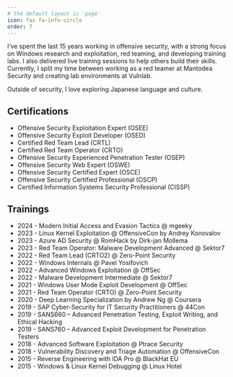 ```yaml
---
# the default layout is 'page'
icon: fas fa-info-circle
order: 7
---
```


I’ve spent the last 15 years working in offensive security, with a strong focus on Windows research and exploitation, red teaming, and developing training labs. I also delivered live training sessions to help others build their skills. Currently, I split my time between working as a red teamer at Mantodea Security and creating lab environments at Vulnlab.

Outside of security, I love exploring Japanese language and culture.

## Certifications

- Offensive Security Exploitation Expert (OSEE)
- Offensive Security Exploit Developer (OSED)
- Certified Red Team Lead (CRTL)
- Certified Red Team Operator (CRTO)
- Offensive Security Experienced Penetration Tester (OSEP)
- Offensive Security Web Expert (OSWE)
- Offensive Security Certified Expert (OSCE)
- Offensive Security Certified Professional (OSCP)
- Certified Information Systems Security Professional (CISSP)

## Trainings
- 2024 - Modern Initial Access and Evasion Tactics @ mgeeky
- 2023 - Linux Kernel Exploitation @ OffensiveCon by Andrey Konovalov
- 2023 - Azure AD Security @ RomHack by Dirk-jan Mollema
- 2023 - Red Team Operator: Malware Development Advanced @ Sektor7
- 2022 - Red Team Lead (CRTO2) @ Zero-Point Security
- 2022 - Windows Internals @ Pavel Yosifovich
- 2022 - Advanced Windows Exploitation @ OffSec
- 2022 - Malware Development Intermediate @ Sektor7 
- 2021 - Windows User Mode Exploit Development @ OffSec
- 2021 - Red Team Operator (CRTO) @ Zero-Point Security
- 2020 - Deep Learning Specialization by Andrew Ng @ Coursera
- 2019 - SAP Cyber-Security for IT Security Practitioners @ 44Con
- 2019 - SANS660 – Advanced Penetration Testing, Exploit Writing, and Ethical Hacking
- 2019 - SANS760 – Advanced Exploit Development for Penetration Testers
- 2018 - Advanced Software Exploitation @ Ptrace Security
- 2018 - Vulnerability Discovery and Triage Automation @ OffensiveCon
- 2015 - Reverse Engineering with IDA Pro @ BlackHat EU
- 2015 - Windows & Linux Kernel Debugging @ Linux Hotel


